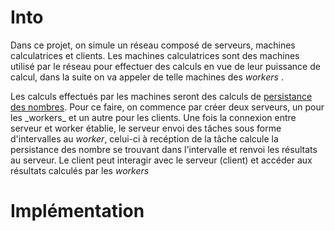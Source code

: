 # Into
<p>
  Dans ce projet, on simule un réseau composé de serveurs, machines calculatrices et clients. Les machines calculatrices sont des machines utilisé par
  le réseau pour effectuer des calculs en vue de leur puissance de calcul, dans la suite on va appeler de telle machines des <i> workers </i>.  
</p>
<p>
  Les calculs effectués par les machines seront des calculs de <a href="https://fr.wikipedia.org/wiki/Persistance_d%27un_nombre">persistance 
  des nombres</a>. Pour ce faire, on commence par créer deux serveurs, un pour les _workers_ et un autre pour les clients. Une fois la connexion entre 
  serveur et worker établie, le serveur envoi des tâches sous forme d'intervalles au <i> worker</i>, celui-ci à recéption de la tâche calcule la 
  persistance des nombre se trouvant dans l'intervalle et renvoi les résultats au serveur. Le client peut interagir avec le serveur (client) et accéder
  aux résultats calculés par les <i> workers </i>
</p>

# Implémentation
<p>
  
